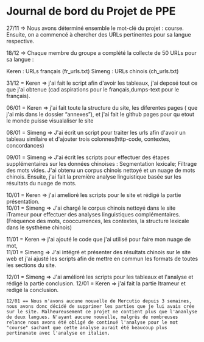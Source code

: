 # Journal de bord du Projet de PPE
27/11 => Nous avons déterminé ensemble le mot-clé du projet : course. Ensuite, on a commencé à chercher des URLs pertinentes pour sa langue respective.  

18/12 => Chaque membre du groupe a complété la collecte de 50 URLs pour sa langue :

Keren : URLs français (fr_urls.txt)
Simeng : URLs chinois (ch_urls.txt)

31/12 = Keren => j'ai fait le script afin d'avoir les tableaux, j'ai deposé tout ce que j'ai obtenue (cad aspirations pour le français,dumps-text pour le français). 

06/01 = Keren => j'ai fait toute la structure du site, les diferentes pages ( que j'ai mis dans le dossier “annexes”), et j'ai fait le github pages pour qu etout le monde puisse visualaliser le site
  
08/01 = Simeng => J'ai écrit un script pour traiter les urls afin d'avoir un tableau similaire et d'ajouter trois colonnes(http-code, contextes, concordances)  

09/01 = Simeng => J'ai écrit les scripts pour effectuer des étapes supplémentaires sur les données chinoises : Segmentation lexicale; Filtrage des mots vides. J'ai obtenu un corpus chinois nettoyé et un nuage de mots chinois. Ensuite, j'ai fait la première analyse linguistique basée sur les résultats du nuage de mots.

10/01 = Keren => j'ai amelioré les scripts pour le site et rédigé la partie présentation.  
10/01 = Simeng => J'ai chargé le corpus chinois nettoyé dans le site  iTrameur pour effectuer des analyses linguistiques complémentaires.(Fréquence des mots, cooccurrences, les contextes, la structure lexicale dans le systhème chinois)

11/01 = Keren => j'ai ajouté le code que j'ai utilisé pour faire mon nuage de mot,  
11/01 = Simeng => J'ai intégré et présenter des résultats chinois sur le site web et j'ai ajusté les scripts afin de mettre en commun les formats de toutes les sections du site.   
  
12/01 = Simeng => J'ai amélioré les scripts pour les tableaux et l'analyse et rédigé la partie conclusion.
12/01 = Keren => j'ai fait la partie Itrameur et redigé la conclusion.


`12/01 == Nous n'avons aucune nouvelle de Mercutio depuis 3 semaines, nous avons donc décidé de supprimer les parties que je lui avais crée sur le site. Malheureusement ce projet ne contient plus que l'ananlyse de deux langues. N'ayant aucune nouvelle, malgrès de nombreuses relance nous avons été obligé de continué l'analyse pour le mot "course" sachant que cette analyse aurait été beaucoup plus pertinanate avec l'analyse en italien.`
